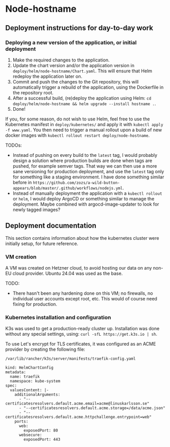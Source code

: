 # Node-hostname

## Deployment instructions for day-to-day work

### Deploying a new version of the application, or initial deployment

1. Make the required changes to the application.
2. Update the chart version and/or the application version in `deploy/helm/node-hostname/Chart.yaml`. This will ensure that Helm redeploy the application later on.
3. Commit and push the changes to the Git repository, this will automatically trigger a rebuild of the application, using the Dockerfile in the repository root.
4. After a successful build, (re)deploy the application using Helm: `cd deploy/helm/node-hostname && helm upgrade --install hostname .`.
5. Done!

If you, for some reason, do not wish to use Helm, feel free to use the Kubernetes manifest in `deploy/kubernetes/` and apply it with `kubectl apply -f www.yaml`. You then need to trigger a manual rollout upon a build of new docker images with `kubectl rollout restart deploy/node-hostname`.

TODOs:
* Instead of pushing on every build to the `latest` tag, I would probably design a solution where production builds are done when tags are pushed, for example semver tags. That way we can then use a more sane versioning for production deployment, and use the `latest` tag only for something like a staging environment. I have done something similar before in `https://github.com/zozs/a-wild-button-appears/blob/master/.github/workflows/nodejs.yml`.
* Instead of manually deployment the application with a `kubectl rollout` or `helm`, I would deploy ArgoCD or something similar to manage the deployment. Maybe combined with argocd-image-updater to look for newly tagged images?

## Deployment documentation

This section contains information about how the kubernetes cluster were initially setup, for future reference.

### VM creation

A VM was created on Hetzner cloud, to avoid hosting our data on any non-EU cloud provider. Ubuntu 24.04 was used as the base.

TODO:
* There hasn't been any hardening done on this VM; no firewalls, no individual user accounts except root, etc. This would of course need fixing for production.

### Kubernetes installation and configuration

K3s was used to get a production-ready cluster up. Installation was done without any special settings, using: `curl -sfL https://get.k3s.io | sh`.

To use Let's encrypt for TLS certificates, it was configured as an ACME provider by creating the following file:

`/var/lib/rancher/k3s/server/manifests/traefik-config.yaml`

```
kind: HelmChartConfig
metadata:
  name: traefik
  namespace: kube-system
spec:
  valuesContent: |-
    additionalArguments:
      - "--certificatesresolvers.default.acme.email=acme@linuskarlsson.se"
      - "--certificatesresolvers.default.acme.storage=/data/acme.json"
      - "--certificatesresolvers.default.acme.httpchallenge.entrypoint=web"
    ports:
      web:
        exposedPort: 80
      websecure:
        exposedPort: 443
```


